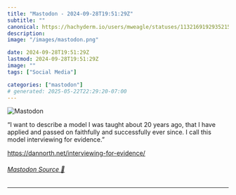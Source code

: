 ```yaml
---
title: "Mastodon - 2024-09-28T19:51:29Z"
subtitle: ""
canonical: https://hachyderm.io/users/mweagle/statuses/113216919293521520
description:
image: "/images/mastodon.png"

date: 2024-09-28T19:51:29Z
lastmod: 2024-09-28T19:51:29Z
image: ""
tags: ["Social Media"]

categories: ["mastodon"]
# generated: 2025-05-22T22:29:20-07:00
---
```

![Mastodon](/images/mastodon.png)

<p>“I want to describe a model I was taught about 20 years ago, that I have applied and passed on faithfully and successfully ever since. I call this model interviewing for evidence.”</p><p><a href="https://dannorth.net/interviewing-for-evidence/" target="_blank" rel="nofollow noopener noreferrer" translate="no"><span class="invisible">https://</span><span class="ellipsis">dannorth.net/interviewing-for-</span><span class="invisible">evidence/</span></a></p>


###### [Mastodon Source 🐘](https://hachyderm.io/@mweagle/113216919293521520)

___
